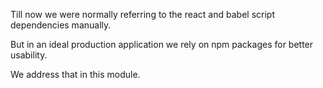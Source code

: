 Till now we were normally referring to the react and babel script dependencies manually.

But in an ideal production application we rely on npm packages for better usability.

We address that in this module.